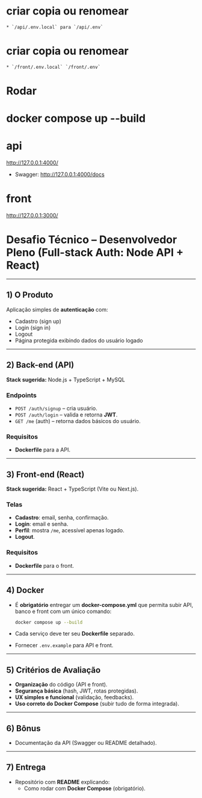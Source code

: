 # criar copia ou renomear
    * `/api/.env.local` para `/api/.env`
# criar copia ou renomear
    * `/front/.env.local` `/front/.env`
# Rodar     
# docker compose up --build

# api 
http://127.0.0.1:4000/
- Swagger: http://127.0.0.1:4000/docs

# front
http://127.0.0.1:3000/

# Desafio Técnico – Desenvolvedor Pleno (Full-stack Auth: Node API + React)

---

## 1) O Produto

Aplicação simples de **autenticação** com:

- Cadastro (sign up)
- Login (sign in)
- Logout
- Página protegida exibindo dados do usuário logado

---

## 2) Back-end (API)

**Stack sugerida:** Node.js + TypeScript  + MySQL

### Endpoints

- `POST /auth/signup` – cria usuário.
- `POST /auth/login` – valida e retorna **JWT**.
- `GET /me` (auth) – retorna dados básicos do usuário.

### Requisitos

- **Dockerfile** para a API.

---

## 3) Front-end (React)

**Stack sugerida:** React + TypeScript (Vite ou Next.js).

### Telas

- **Cadastro**: email, senha, confirmação.
- **Login**: email e senha.
- **Perfil**: mostra `/me`, acessível apenas logado.
- **Logout**.

### Requisitos

- **Dockerfile** para o front.

---

## 4) Docker

- É **obrigatório** entregar um **docker-compose.yml** que permita subir API, banco e front com um único comando:
    
    ```bash
    docker compose up --build
    
    ```
    
- Cada serviço deve ter seu **Dockerfile** separado.
- Fornecer `.env.example` para API e front.

---

## 5) Critérios de Avaliação

- **Organização** do código (API e front).
- **Segurança básica** (hash, JWT, rotas protegidas).
- **UX simples e funcional** (validação, feedbacks).
- **Uso correto do Docker Compose** (subir tudo de forma integrada).

---

## 6) Bônus

- Documentação da API (Swagger ou README detalhado).

---

## 7) Entrega

- Repositório com **README** explicando:
    - Como rodar com **Docker Compose** (obrigatório).

